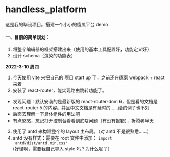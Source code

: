 # handless_platform
这是我的毕设项目。搭建一个小小的傻瓜平台 demo

#### 一、目前的简单规划：
1. 将整个编辑器的框架搭建出来（使用的基本工具配置好，功能定义好）
2. 设计 schema（渲染的功能表）


**2022-3-10 周四**
1. 今天使用 vite 来把自己的 项目 start up 了，之前还在琢磨 webpack + react 来着
2. 安装了 react-router，能实现路由跳转功能了。
- 发现问题：默认安装的是最新版的 react-router-dom 6，但是看的文档是 react-router 5 的内容。并且中文文档是有延时的……给的例子也不对
- 后面去理解一下具体组件的用法吧
- 有点憨憨，忘记打开控制台看看到底啥问题（有没有报错），折腾老半天
3. 使用了 antd 来构建整个的 layout 主布局。（对 antd 不是很熟悉……）
4. antd 没有样式：需要在 root 文件中添加： `import 'antd/dist/antd.min.css'`
(好怪啊，需要我自己导入 style 吗？为什么呢？）
